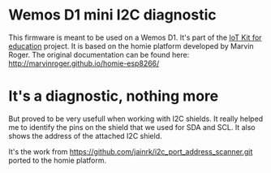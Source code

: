 # Wemos D1 mini I2C diagnostic

This firmware is meant to be used on a Wemos D1. It's part of the [IoT Kit for education](https://www.iot-kit.nl) project.
It is based on the homie platform developed by Marvin Roger.
The original documentation can be found here: http://marvinroger.github.io/homie-esp8266/

# It's a diagnostic, nothing more

But proved to be very usefull when working with I2C shields.
It really helped me to identify the pins on the shield that we used for SDA and SCL. It also shows the address of the attached I2C shield.

It's the work from https://github.com/jainrk/i2c_port_address_scanner.git ported to the homie platform.
